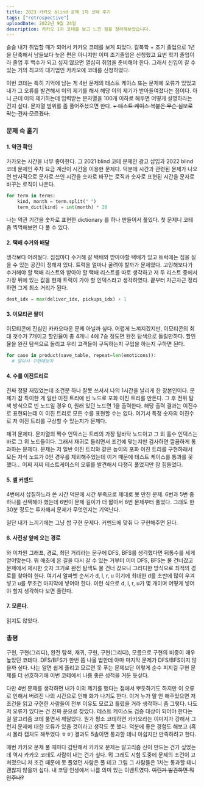```yaml
---
title: 2023 카카오 blind 공채 1차 코테 후기
tags: ["retrospective"]
uploadDate: 2022년 9월 24일
description: 카카오 1차 코테를 보고 느낀 점을 정리해보았습니다.
---
```


슬슬 내가 취업할 때가 되어서 카카오 코테를 보게 되었다. 칼복학 + 조기 졸업으로 1년을 단축해서 남들보다 늦은 편은 아니지만 이미 조기졸업은 신청했고 요번 학기 졸업이라 졸업 후 백수가 되고 싶지 않으면 열심히 취업을 준비해야 한다. 그래서 신입이 갈 수 있는 거의 최고의 대기업인 카카오에 코테를 신청하였다.

이번 코테는 특히 기억에 남는 게 4번 문제의 테스트 케이스 또는 문제에 오류가 있었고 내가 그 오류를 발견해서 이의 제기를 해서 해당 이의 제기가 받아들여졌다는 점이다. 아니 근데 이의 제기하는데 입력받는 문자열을 100개 이하로 해두면 어떻게 설명하라는 건지 싶다. 문자열 범위를 좀 풀어주셨으면 한다. ~~+ 테스트 케이스 복붙은 무슨 심보로 막는 건지 모르겠다.~~

### 문제 슥 훝기

#### 1. 약관 확인

카카오는 시간을 너무 좋아한다. 그 2021 blind 코테 문제인 광고 삽입과 2022 blind 코테 문제인 주차 요금 계산이 시간을 이용한 문제다. 덕분에 시간과 관련된 문제가 나오면 반사적으로 문자로 쓰인 시간을 숫자로 바꾸는 로직과 숫자로 표현된 시간을 문자로 바꾸는 로직이 나온다.

```python
for term in terms:
    kind, month = term.split(" ")
    term_dict[kind] = int(month) * 28
```

나는 약관 기간을 숫자로 표현한 dictionary 를 하나 만들어서 풀었다. 첫 문제니 코테 좀 찍먹해보면 다 풀 수 있다.

#### 2. 택배 수거와 배달

생각보다 어려웠다. 집집마다 수거해 갈 택배와 받아야할 택배가 있고 트럭에는 짐을 실을 수 있는 공간이 정해져 있다. 트럭을 얼마나 굴려야 할까가 문제였다. 고민해보다가 수거해야 할 택배 리스트와 받아야 할 택배 리스트를 따로 생각하고 저 두 리스트 중에서 가장 뒤에 있는 값을 현재 트럭이 가야 할 인덱스라고 생각하였다. 끝부터 차근차근 정리하면 그게 최소 거리가 된다.

```python
dest_idx = max(deliver_idx, pickups_idx) + 1
```

#### 3. 이모티콘 팔이

이모티콘에 진심인 카카오다운 문제 아닐까 싶다. 어렵게 느껴지겠지만, 이모티콘의 최대 갯수가 7개이고 할인율이 총 4개니 4에 7승 정도면 완전 탐색으로 돌릴만하다. 할인율을 완전 탐색으로 돌리고 우리 고객들이 구독하는지 구입을 하는지 구하면 된다.

```python
for case in product(save_table, repeat=len(emoticons)):
  # 알아서 구현해보자
```

#### 4. 수를 이진트리로

진짜 정말 재밌었는데 조건문 하나 잘못 쓰셔서 나의 1시간을 날리게 한 장본인이다. 문제가 참 특이한 게 일반 이진 트리에 빈 노드로 포화 이진 트리를 만든다. 그 후 전위 탐색 방식으로 빈 노드일 경우 0, 원래 있던 노드면 1을 출력한다. 해당 출력 결과는 이진수로 표현되는데 이 이진 트리로 모든 수를 표현할 수는 없다. 여기서 특정 숫자의 이진수로 저 이진 트리를 구상할 수 있는지가 문제다.

재귀 문제다. 문자열의 짝수 인덱스는 트리의 가장 밑바닥 노드이고 그 외 홀수 인덱스는 바로 그 위 노드들이다. 그래서 재귀로 돌리면서 조건에 맞는지만 검사하면 깔끔하게 통과하는 문제다. 문제는 저 일반 이진 트리와 같은 높이의 포화 이진 트리를 구현하래서 모든 자식 노드가 0인 경우를 제외해주었는데 이거 때문에 테스트 케이스를 통과를 못 했다... 어찌 저찌 테스트케이스의 오류를 발견해서 다행히 풀었지만 참 힘들었다.

#### 5. 셀 커멘드

4번에서 삽질하느라 쓴 시간 덕분에 시간 부족으로 제대로 못 만진 문제. 6번과 5번 중 하나를 선택해야 했는데 6번이 문제 길이가 더 짧아서 6번 문제부터 풀었다. 그래도 한 30분 정도는 투자해서 문제가 무엇인지는 기억난다.

일단 내가 느끼기에는 그냥 쌉 구현 문제다. 커멘드에 맞춰 다 구현해주면 된다.

#### 6. 사전상 앞에 오는 경로

와 이차원 그래프, 경로, 최단 거리라는 문구에 DFS, BFS를 생각했다면 뒤통수를 세게 얻어맞는다. 뭐 애초에 온 길을 다시 갈 수 있는 거부터 이미 DFS, BFS는 물 건너갔고 문제에서 제시한 숫자 크기로 완전 탐색도 물 건너 갔으니 그리디한 방식으로 최적의 경로를 찾아야 한다. 여기서 알파벳 순서가 d, l, r, u 이기에 최대한 d를 초반에 많이 우겨넣고 u를 무조건 마지막에 넣어야 한다. 이런 식으로 d, l, r, u가 몇 개이며 어떻게 넣어야 할지 생각하다 보면 풀린다.

#### 7. 모른다.

읽지도 않았다.

### 총평

구현, 구현(그리디), 완전 탐색, 재귀, 구현, 구현(그리디), 모름으로 구현의 비중이 매우 높았던 코테다. DFS/BFS가 한번 쯤 나올 법한데 아마 마지막 문제가 DFS/BFS이지 않을까 싶다. 나는 알면 쉽게 풀리고 모르면 못 푸는 문제보단 이렇게 순수 피지컬 구현 문제를 더 선호하기에 이번 코테에서 나름 좋은 성적을 거둔 듯싶다.

다만 4번 문제를 생각하면 내가 이의 제기를 했다는 점에서 뿌듯하기도 하지만 이 오류로 인해서 버려진 나의 시간으로 인해 화가 나기도 한다. 이거 누가 말 안 해주었으면 저 조건을 읽고 구현한 사람들이 전부 이유도 모르고 틀렸을 거라 생각하니 좀 그렇다. 나도 저 오류가 있다는 건 진짜 운으로 찾았다. 테스트 케이스도 검증 대상이 되어야 한다는 걸 알고리즘 코테 풀면서 깨달았다. 뭔가 평소 코테하면 카카오라는 이미지가 강해서 그런지 문제에 대한 오류가 있을 것이라고 생각도 못 했다. 덕분에 좋은 경험도 해보고 (혹시 몰라 캡처도 해두었다 ㅎㅎ) 결과도 5솔이면 통과할 테니 아쉽지만 만족하려고 한다.

매번 카카오 문제 풀 때마다 감탄해서 카카오 문제는 알고리즘 신이 만드는 건가 싶었는데 역시 카카오 코테도 사람이 내는 건가 싶다. 뭐 그래도 시험 도중에 문제의 조건이 고쳐졌으니 저 조건 때문에 못 풀었던 사람은 풀 테고 그럼 그 사람들은 1차는 통과할 테니 괜찮지 않을까 싶다. 내 코딩 인생에서 나름 의미 있는 이벤트였다. ~~이런거 발견하면 뭐 안주나?~~
